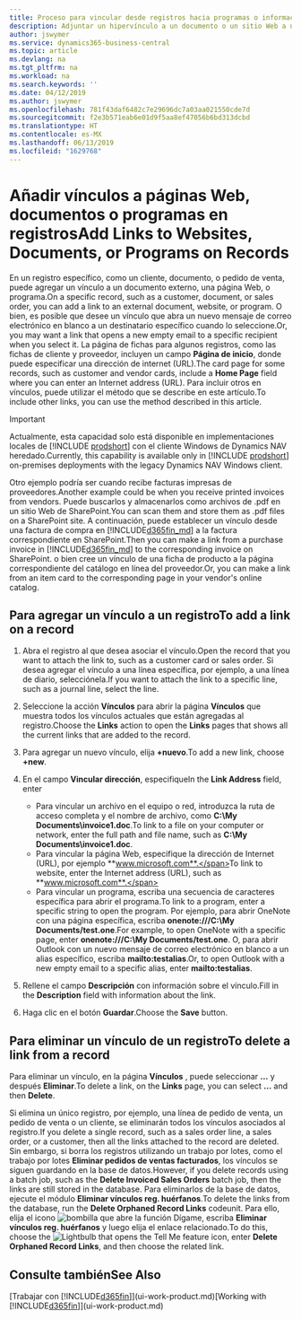 ```yaml
---
title: Proceso para vincular desde registros hacia programas o información externa | Documentos de Microsoft
description: Adjuntar un hipervínculo a un documento o un sitio Web a un registro específico, como un documento de cliente.
author: jswymer
ms.service: dynamics365-business-central
ms.topic: article
ms.devlang: na
ms.tgt_pltfrm: na
ms.workload: na
ms.search.keywords: ''
ms.date: 04/12/2019
ms.author: jswymer
ms.openlocfilehash: 781f43daf6482c7e29696dc7a03aa021550cde7d
ms.sourcegitcommit: f2e3b571eab6e01d9f5aa8ef47056b6bd313dcbd
ms.translationtype: HT
ms.contentlocale: es-MX
ms.lasthandoff: 06/13/2019
ms.locfileid: "1629768"
---
```

# <a name="add-links-to-websites-documents-or-programs-on-records"></a><span data-ttu-id="94146-103">Añadir vínculos a páginas Web, documentos o programas en registros</span><span class="sxs-lookup"><span data-stu-id="94146-103">Add Links to Websites, Documents, or Programs on Records</span></span>
<span data-ttu-id="94146-104">En un registro específico, como un cliente, documento, o pedido de venta, puede agregar un vínculo a un documento externo, una página Web, o programa.</span><span class="sxs-lookup"><span data-stu-id="94146-104">On a specific record, such as a customer, document, or sales order, you can add a link to an external document, website, or program.</span></span> <span data-ttu-id="94146-105">O bien, es posible que desee un vínculo que abra un nuevo mensaje de correo electrónico en blanco a un destinatario específico cuando lo seleccione.</span><span class="sxs-lookup"><span data-stu-id="94146-105">Or, you may want a link that opens a new empty email to a specific recipient when you select it.</span></span> <span data-ttu-id="94146-106">La página de fichas para algunos registros, como las fichas de cliente y proveedor, incluyen un campo **Página de inicio**, donde puede especificar una dirección de internet (URL).</span><span class="sxs-lookup"><span data-stu-id="94146-106">The card page for some records, such as customer and vendor cards, include a **Home Page** field where you can enter an Internet address (URL).</span></span> <span data-ttu-id="94146-107">Para incluir otros en vínculos, puede utilizar el método que se describe en este artículo.</span><span class="sxs-lookup"><span data-stu-id="94146-107">To include other links, you can use the method described in this article.</span></span>  

> [!IMPORTANT]
> <span data-ttu-id="94146-108">Actualmente, esta capacidad solo está disponible en implementaciones locales de [!INCLUDE [prodshort](includes/prodshort.md)] con el cliente Windows de Dynamics NAV heredado.</span><span class="sxs-lookup"><span data-stu-id="94146-108">Currently, this capability is available only in [!INCLUDE [prodshort](includes/prodshort.md)] on-premises deployments with the legacy Dynamics NAV Windows client.</span></span>  

<span data-ttu-id="94146-109">Otro ejemplo podría ser cuando recibe facturas impresas de proveedores.</span><span class="sxs-lookup"><span data-stu-id="94146-109">Another example could be when you receive printed invoices from vendors.</span></span> <span data-ttu-id="94146-110">Puede buscarlos y almacenarlos como archivos de .pdf en un sitio Web de SharePoint.</span><span class="sxs-lookup"><span data-stu-id="94146-110">You can scan them and store them as .pdf files on a SharePoint site.</span></span> <span data-ttu-id="94146-111">A continuación, puede establecer un vínculo desde una factura de compra en [!INCLUDE[d365fin_md](includes/d365fin_md.md)] a la factura correspondiente en SharePoint.</span><span class="sxs-lookup"><span data-stu-id="94146-111">Then you can make a link from a purchase invoice in [!INCLUDE[d365fin_md](includes/d365fin_md.md)] to the corresponding invoice on  SharePoint.</span></span> <span data-ttu-id="94146-112">o bien cree un vínculo de una ficha de producto a la página correspondiente del catálogo en línea del proveedor.</span><span class="sxs-lookup"><span data-stu-id="94146-112">Or, you can make a link from an item card to the corresponding page in your vendor's online catalog.</span></span>

## <a name="to-add-a-link-on-a-record"></a><span data-ttu-id="94146-113">Para agregar un vínculo a un registro</span><span class="sxs-lookup"><span data-stu-id="94146-113">To add a link on a record</span></span>   

1.  <span data-ttu-id="94146-114">Abra el registro al que desea asociar el vínculo.</span><span class="sxs-lookup"><span data-stu-id="94146-114">Open the record that you want to attach the link to, such as a customer card or sales order.</span></span> <span data-ttu-id="94146-115">Si desea agregar el vínculo a una línea específica, por ejemplo, a una línea de diario, selecciónela.</span><span class="sxs-lookup"><span data-stu-id="94146-115">If you want to attach the link to a specific line, such as a journal line, select the line.</span></span>  

2.  <span data-ttu-id="94146-116">Seleccione la acción **Vínculos** para abrir la página **Vínculos** que muestra todos los vínculos actuales que están agregadas al registro.</span><span class="sxs-lookup"><span data-stu-id="94146-116">Choose the **Links** action to open the **Links** pages that shows all the current links that are added to the record.</span></span>

3. <span data-ttu-id="94146-117">Para agregar un nuevo vínculo, elija **+nuevo**.</span><span class="sxs-lookup"><span data-stu-id="94146-117">To add a new link, choose **+new**.</span></span>

4.  <span data-ttu-id="94146-118">En el campo **Vincular dirección**, especifique</span><span class="sxs-lookup"><span data-stu-id="94146-118">In the **Link Address** field, enter</span></span>

    -   <span data-ttu-id="94146-119">Para vincular un archivo en el equipo o red, introduzca la ruta de acceso completa y el nombre de archivo, como **C:\My Documents\invoice1.doc**.</span><span class="sxs-lookup"><span data-stu-id="94146-119">To link to a file on your computer or network, enter the full path and file name, such as  **C:\My Documents\invoice1.doc**.</span></span>
    -   <span data-ttu-id="94146-120">Para vincular la página Web, especifique la dirección de Internet (URL), por ejemplo **www.microsoft.com**.</span><span class="sxs-lookup"><span data-stu-id="94146-120">To link to website, enter the Internet address (URL), such as **www.microsoft.com**.</span></span>
    -   <span data-ttu-id="94146-121">Para vincular un programa, escriba una secuencia de caracteres específica para abrir el programa.</span><span class="sxs-lookup"><span data-stu-id="94146-121">To link to a program, enter a specific string to open the program.</span></span> <span data-ttu-id="94146-122">Por ejemplo, para abrir OneNote con una página específica, escriba **onenote:///C:\My Documents/test.one**.</span><span class="sxs-lookup"><span data-stu-id="94146-122">For example, to open OneNote with a specific page, enter **onenote:///C:\My Documents/test.one**.</span></span> <span data-ttu-id="94146-123">O, para abrir Outlook con un nuevo mensaje de correo electrónico en blanco a un alias específico, escriba **mailto:testalias**.</span><span class="sxs-lookup"><span data-stu-id="94146-123">Or, to open Outlook with a new empty email to a specific alias, enter **mailto:testalias**.</span></span>  

5.  <span data-ttu-id="94146-124">Rellene el campo **Descripción** con información sobre el vínculo.</span><span class="sxs-lookup"><span data-stu-id="94146-124">Fill in the **Description** field with information about the link.</span></span>  

6.  <span data-ttu-id="94146-125">Haga clic en el botón **Guardar**.</span><span class="sxs-lookup"><span data-stu-id="94146-125">Choose the **Save** button.</span></span>  

## <a name="to-delete-a-link-from-a-record"></a><span data-ttu-id="94146-126">Para eliminar un vínculo de un registro</span><span class="sxs-lookup"><span data-stu-id="94146-126">To delete a link from a record</span></span>  

<span data-ttu-id="94146-127">Para eliminar un vínculo, en la página **Vínculos** , puede seleccionar **…** y después **Eliminar**.</span><span class="sxs-lookup"><span data-stu-id="94146-127">To delete a link, on the **Links** page, you can select **...** and then **Delete**.</span></span>

<span data-ttu-id="94146-128">Si elimina un único registro, por ejemplo, una línea de pedido de venta, un pedido de venta o un cliente, se eliminarán todos los vínculos asociados al registro.</span><span class="sxs-lookup"><span data-stu-id="94146-128">If you delete a single record, such as a sales order line, a sales order, or a customer, then all the links attached to the record are deleted.</span></span> <span data-ttu-id="94146-129">Sin embargo, si borra los registros utilizando un trabajo por lotes, como el trabajo por lotes **Eliminar pedidos de ventas facturados**, los vínculos se siguen guardando en la base de datos.</span><span class="sxs-lookup"><span data-stu-id="94146-129">However, if you delete records using a batch job, such as the **Delete Invoiced Sales Orders** batch job, then the links are still stored in the database.</span></span> <span data-ttu-id="94146-130">Para eliminarlos de la base de datos, ejecute el módulo **Eliminar vínculos reg. huérfanos**.</span><span class="sxs-lookup"><span data-stu-id="94146-130">To delete the links from the database, run the **Delete Orphaned Record Links** codeunit.</span></span> <span data-ttu-id="94146-131">Para ello, elija el icono ![bombilla que abre la función Dígame](media/ui-search/search_small.png "Dígame que desea hacer"), escriba **Eliminar vínculos reg. huérfanos** y luego elija el enlace relacionado.</span><span class="sxs-lookup"><span data-stu-id="94146-131">To do this, choose the ![Lightbulb that opens the Tell Me feature](media/ui-search/search_small.png "Tell me what you want to do") icon, enter **Delete Orphaned Record Links**, and then choose the related link.</span></span>   

<!-- ### To run delete orphaned record links  

1.  Choose the ![Lightbulb that opens the Tell Me feature](media/ui-search/search_small.png "Tell me what you want to do") icon, enter **Data Deletion**, and then choose the related link.  

2.  On the **Data Deletion** page, choose **Tasks**, and then choose **Delete Orphaned Record Links**.  -->

## <a name="see-also"></a><span data-ttu-id="94146-132">Consulte también</span><span class="sxs-lookup"><span data-stu-id="94146-132">See Also</span></span>  
<span data-ttu-id="94146-133">[Trabajar con [!INCLUDE[d365fin](includes/d365fin_md.md)]](ui-work-product.md)</span><span class="sxs-lookup"><span data-stu-id="94146-133">[Working with [!INCLUDE[d365fin](includes/d365fin_md.md)]](ui-work-product.md)</span></span>  
